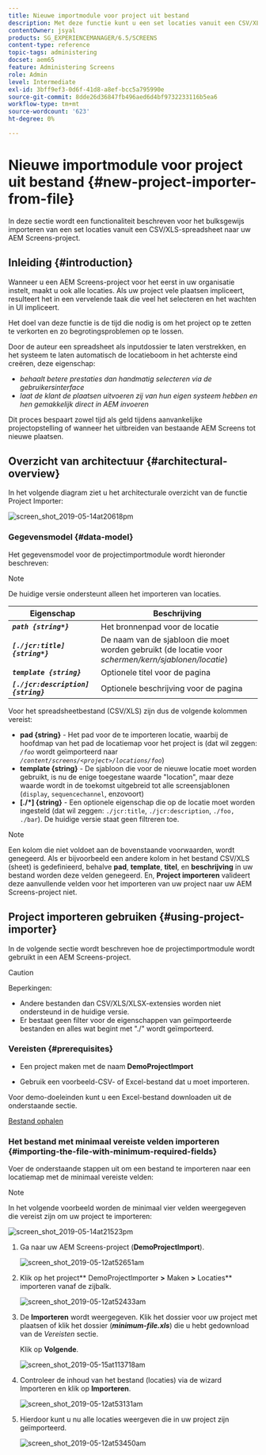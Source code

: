 ```yaml
---
title: Nieuwe importmodule voor project uit bestand
description: Met deze functie kunt u een set locaties vanuit een CSV/XLS-spreadsheet bulksgewijs importeren naar uw AEM Screens-project.
contentOwner: jsyal
products: SG_EXPERIENCEMANAGER/6.5/SCREENS
content-type: reference
topic-tags: administering
docset: aem65
feature: Administering Screens
role: Admin
level: Intermediate
exl-id: 3bff9ef3-0d6f-41d8-a8ef-bcc5a795990e
source-git-commit: 8dde26d36847fb496aed6d4bf9732233116b5ea6
workflow-type: tm+mt
source-wordcount: '623'
ht-degree: 0%

---
```


# Nieuwe importmodule voor project uit bestand {#new-project-importer-from-file}

In deze sectie wordt een functionaliteit beschreven voor het bulksgewijs importeren van een set locaties vanuit een CSV/XLS-spreadsheet naar uw AEM Screens-project.

## Inleiding {#introduction}

Wanneer u een AEM Screens-project voor het eerst in uw organisatie instelt, maakt u ook alle locaties. Als uw project vele plaatsen impliceert, resulteert het in een vervelende taak die veel het selecteren en het wachten in UI impliceert.

Het doel van deze functie is de tijd die nodig is om het project op te zetten te verkorten en zo begrotingsproblemen op te lossen.

Door de auteur een spreadsheet als inputdossier te laten verstrekken, en het systeem te laten automatisch de locatieboom in het achterste eind creëren, deze eigenschap:

* *behaalt betere prestaties dan handmatig selecteren via de gebruikersinterface*
* *laat de klant de plaatsen uitvoeren zij van hun eigen systeem hebben en hen gemakkelijk direct in AEM invoeren*

Dit proces bespaart zowel tijd als geld tijdens aanvankelijke projectopstelling of wanneer het uitbreiden van bestaande AEM Screens tot nieuwe plaatsen.

## Overzicht van architectuur {#architectural-overview}

In het volgende diagram ziet u het architecturale overzicht van de functie Project Importer:

![screen_shot_2019-05-14at20618pm](assets/screen_shot_2019-05-14at20618pm.png)

### Gegevensmodel {#data-model}

Het gegevensmodel voor de projectimportmodule wordt hieronder beschreven:

>[!NOTE]
>
>De huidige versie ondersteunt alleen het importeren van locaties.

| **Eigenschap** | **Beschrijving** |
|---|---|
| ***`path {string*}`*** | Het bronnenpad voor de locatie |
| ***`[./jcr:title] {string*}`*** | De naam van de sjabloon die moet worden gebruikt (de locatie voor *schermen/kern/sjablonen/locatie*) |
| ***`template {string}`*** | Optionele titel voor de pagina |
| ***`[./jcr:description] {string}`*** | Optionele beschrijving voor de pagina |

Voor het spreadsheetbestand (CSV/XLS) zijn dus de volgende kolommen vereist:

* **pad {string}** - Het pad voor de te importeren locatie, waarbij de hoofdmap van het pad de locatiemap voor het project is (dat wil zeggen: *`/foo`* wordt geïmporteerd naar *`/content/screens/<project>/locations/foo`*)
* **template {string}** - De sjabloon die voor de nieuwe locatie moet worden gebruikt, is nu de enige toegestane waarde &quot;location&quot;, maar deze waarde wordt in de toekomst uitgebreid tot alle screensjablonen (`display`, `sequencechannel`, enzovoort)
* **[./*] {string}** - Een optionele eigenschap die op de locatie moet worden ingesteld (dat wil zeggen: `./jcr:title`, `./jcr:description`, `./foo, ./bar`). De huidige versie staat geen filtreren toe.

>[!NOTE]
>
>Een kolom die niet voldoet aan de bovenstaande voorwaarden, wordt genegeerd. Als er bijvoorbeeld een andere kolom in het bestand CSV/XLS (sheet) is gedefinieerd, behalve **pad**, **template**, **titel**, en **beschrijving** in uw bestand worden deze velden genegeerd. En, **Project importeren** valideert deze aanvullende velden voor het importeren van uw project naar uw AEM Screens-project niet.

## Project importeren gebruiken {#using-project-importer}

In de volgende sectie wordt beschreven hoe de projectimportmodule wordt gebruikt in een AEM Screens-project.

>[!CAUTION]
>
>Beperkingen:
>
>* Andere bestanden dan CSV/XLS/XLSX-extensies worden niet ondersteund in de huidige versie.
>* Er bestaat geen filter voor de eigenschappen van geïmporteerde bestanden en alles wat begint met &quot;./&quot; wordt geïmporteerd.
>

### Vereisten {#prerequisites}

* Een project maken met de naam **DemoProjectImport**

* Gebruik een voorbeeld-CSV- of Excel-bestand dat u moet importeren.

Voor demo-doeleinden kunt u een Excel-bestand downloaden uit de onderstaande sectie.

[Bestand ophalen](assets/minimal-file.xls)

### Het bestand met minimaal vereiste velden importeren {#importing-the-file-with-minimum-required-fields}

Voer de onderstaande stappen uit om een bestand te importeren naar een locatiemap met de minimaal vereiste velden:

>[!NOTE]
>
>In het volgende voorbeeld worden de minimaal vier velden weergegeven die vereist zijn om uw project te importeren:

![screen_shot_2019-05-14at21523pm](assets/screen_shot_2019-05-14at21523pm.png)

1. Ga naar uw AEM Screens-project (**DemoProjectImport**).

   ![screen_shot_2019-05-12at52651am](assets/screen_shot_2019-05-12at52651am.png)

1. Klik op het project** DemoProjectImporter **>** Maken **>** Locaties** importeren vanaf de zijbalk.

   ![screen_shot_2019-05-12at52433am](assets/screen_shot_2019-05-12at52433am.png)

1. De **Importeren** wordt weergegeven. Klik het dossier voor uw project met plaatsen of klik het dossier (***minimum-file.xls***) die u hebt gedownload van de *Vereisten* sectie.

   Klik op **Volgende**.

   ![screen_shot_2019-05-15at113718am](assets/screen_shot_2019-05-15at113718am.png)

1. Controleer de inhoud van het bestand (locaties) via de wizard Importeren en klik op **Importeren**.

   ![screen_shot_2019-05-12at53131am](assets/screen_shot_2019-05-12at53131am.png)

1. Hierdoor kunt u nu alle locaties weergeven die in uw project zijn geïmporteerd.

   ![screen_shot_2019-05-12at53450am](assets/screen_shot_2019-05-12at53450am.png)
